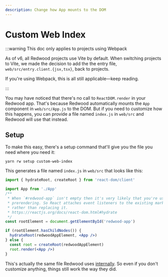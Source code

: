 ```yaml
---
description: Change how App mounts to the DOM
---
```


# Custom Web Index

:::warning This doc only applies to projects using Webpack

As of v6, all Redwood projects use Vite by default.
When switching projects to Vite, we made the decision to add the the entry file, `web/src/entry.client.{jsx,tsx}`, back to projects.

If you're using Webpack, this is all still applicable—keep reading.

:::

You may have noticed that there's no call to `ReactDOM.render` in your Redwood app.
That's because Redwood automatically mounts the `App` component in `web/src/App.js` to the DOM.
But if you need to customize how this happens, you can provide a file named `index.js` in `web/src` and Redwood will use that instead.

## Setup

To make this easy, there's a setup command that'll give you the file you need where you need it:

```
yarn rw setup custom-web-index
```

This generates a file named `index.js` in `web/src` that looks like this:

```jsx title="web/src/index.js"
import { hydrateRoot, createRoot } from 'react-dom/client'

import App from './App'
/**
 * When `#redwood-app` isn't empty then it's very likely that you're using
 * prerendering. So React attaches event listeners to the existing markup
 * rather than replacing it.
 * https://reactjs.org/docs/react-dom.html#hydrate
 */
const rootElement = document.getElementById('redwood-app')

if (rootElement.hasChildNodes()) {
  hydrateRoot(redwoodAppElement, <App />)
} else {
  const root = createRoot(redwoodAppElement)
  root.render(<App />)
}
```

This's actually the same file Redwood uses [internally](https://github.com/redwoodjs/redwood/blob/main/packages/web/src/entry/index.js).
So even if you don't customize anything, things still work the way they did.

